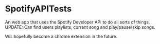 # SpotifyAPITests

An web app that uses the Spotify Developer API to do all sorts of things. 
UPDATE: Can find users playlists, current song and play/pause/skip songs.

Will hopefully become a chrome extension in the future.
